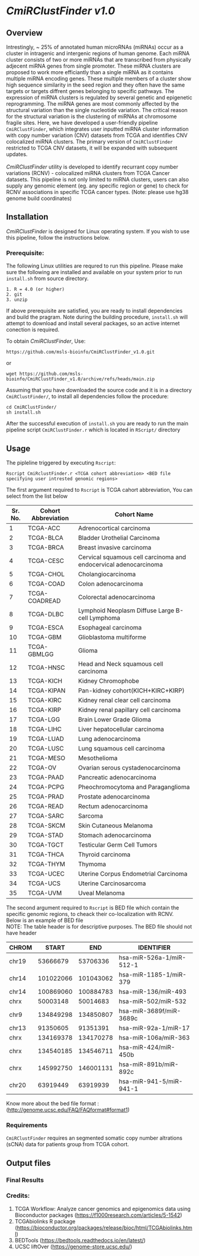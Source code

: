 # *CmiRClustFinder v1.0*
## Overview
Intrestingly, ~ 25% of annotated human microRNAs (miRNAs) occur as a cluster in intragenic and intergenic regions of human genome. Each miRNA cluster consists of two or more miRNAs that are transcribed from physically adjecent miRNA genes from single promoter. These miRNA clusters are proposed to work more efficiantly than a single miRNA as it contains multiple miRNA encoding genes. These multiple members of a cluster show high sequence similarity in the seed region and they often have the same targets or targets diffrent genes belonging to specific pathways. The expression of miRNA clusters is regulated by several genetic and epigenetic reprogramming. The miRNA genes are most commonly affected by the structural variation than the single nucleotide variation. The critical reason for the structural variation is the clustering of miRNAs at chromosome fragile sites. Here, we have developed a user-friendly pipeline `CmiRClustFinder`, which integrates user inputted miRNA cluster information with copy number variation (CNV) datasets from TCGA and identifies CNV colocalized miRNA clusters. The primary version of `CmiRClustFinder` restricted to TCGA CNV datasets, it will be expanded with subsequent updates. <br /><br />
*CmiRClustFinder* utility is developed to identify recurrant copy number variations (RCNV) - colocalized miRNA clusters from TCGA Cancer datasets. This pipeline is not only limited to miRNA clusters, users can also supply any genomic element (eg. any specific region or gene) to check for RCNV associations in specific TCGA cancer types. (Note: please use hg38 genome build coordinates)


## Installation
  *CmiRClustFinder* is designed for Linux operating system. If you wish to use this pipeline, follow the instructions below. <br />
  
### Prerequisite: 
  The following Linux utilities are requred to run this pipeline. Please make sure the following are installed and available on your system prior to run `install.sh` from source directory.<br />
  ```
  1. R = 4.0 (or higher)
  2. git
  3. unzip
  ```
  
  
If above prerequisite are satisfied, you are ready to install dependencies and build the pragram. Note during the building procedure, `install.sh` will attempt to download and install several packages, so an active internet conection is required.
  
To obtain *CmiRClustFinder*, Use: <br />
```
https://github.com/msls-bioinfo/CmiRClustFinder_v1.0.git
```
or 
<br/>
```
wget https://github.com/msls-bioinfo/CmiRClustFinder_v1.0/archive/refs/heads/main.zip
```
Assuming that you have downloaded the source code and it is in a directory `CmiRClustFinder/`, to install all dependencies follow the procedure: <br />

```
cd CmiRClustFinder/
sh install.sh
```
After the successful execution of `install.sh` you are ready to run the main pipeline script `CmiRClustFinder.r` which is located in `RScript/` directory

## Usage
The pipleline triggered by executing `Rscript`: 

```
Rscript CmiRclustFinder.r <TCGA cohort abbreviation> <BED file specifying user intrested genomic regions>
```
The first argument required to `Rscript` is TCGA cahort abbreviation, You can select from the list below

|Sr. No.| Cohort Abbreviation | Cohort Name |
|------|---------------------|--------------|
|1|TCGA-ACC|Adrenocortical carcinoma|
|2|TCGA-BLCA|Bladder Urothelial Carcinoma|
|3|TCGA-BRCA|Breast invasive carcinoma|
|4|TCGA-CESC|Cervical squamous cell carcinoma and endocervical adenocarcinoma|
|5|TCGA-CHOL|Cholangiocarcinoma|
|6|TCGA-COAD|Colon adenocarcinoma|
|7|TCGA-COADREAD|Colorectal adenocarcinoma|
|8|TCGA-DLBC|Lymphoid Neoplasm Diffuse Large B-cell Lymphoma|
|9|TCGA-ESCA|Esophageal carcinoma|
|10|TCGA-GBM|Glioblastoma multiforme|
|11|TCGA-GBMLGG|Glioma|
|12|TCGA-HNSC|Head and Neck squamous cell carcinoma|
|13|TCGA-KICH|Kidney Chromophobe|
|14|TCGA-KIPAN|Pan-kidney cohort(KICH+KIRC+KIRP)|
|15|TCGA-KIRC|Kidney renal clear cell carcinoma|
|16|TCGA-KIRP|Kidney renal papillary cell carcinoma|
|17|TCGA-LGG|Brain Lower Grade Glioma|
|18|TCGA-LIHC|Liver hepatocellular carcinoma|
|19|TCGA-LUAD|Lung adenocarcinoma|
|20|TCGA-LUSC|Lung squamous cell carcinoma|
|21|TCGA-MESO|Mesothelioma|
|22|TCGA-OV|Ovarian serous cystadenocarcinoma|
|23|TCGA-PAAD|Pancreatic adenocarcinoma|
|24|TCGA-PCPG|Pheochromocytoma and Paraganglioma|
|25|TCGA-PRAD|Prostate adenocarcinoma|
|26|TCGA-READ|Rectum adenocarcinoma|
|27|TCGA-SARC|Sarcoma|
|28|TCGA-SKCM|Skin Cutaneous Melanoma|
|29|TCGA-STAD|Stomach adenocarcinoma|
|30|TCGA-TGCT|Testicular Germ Cell Tumors|
|31|TCGA-THCA|Thyroid carcinoma|
|32|TCGA-THYM|Thymoma|
|33|TCGA-UCEC|Uterine Corpus Endometrial Carcinoma|
|34|TCGA-UCS|Uterine Carcinosarcoma|
|35|TCGA-UVM|Uveal Melanoma|

The second argument required to `Rscript` is BED file which contain the specific genomic regions, to cheack their co-localization with RCNV. <br />
Below is an example of BED file <br />
NOTE: The table header is for descriptive purposes. The BED file should not have header

|CHROM|START|END|IDENTIFIER|
|-----|-----|---|----------|
|chr19|53666679|53706336|hsa-miR-526a-1/miR-512-1|
|chr14|101022066|101043062|hsa-miR-1185-1/miR-379|
|chr14|100869060|100884783|hsa-miR-136/miR-493|
|chrx|50003148|50014683|hsa-miR-502/miR-532|
|chr9|134849298|134850807|hsa-miR-3689f/miR-3689c|
|chr13|91350605|91351391|hsa-miR-92a-1/miR-17|
|chrx|134169378|134170278|hsa-miR-106a/miR-363|
|chrx|134540185|134546711|hsa-miR-424/miR-450b|
|chrx|145992750|146001131|hsa-miR-891b/miR-892c|
|chr20|63919449|63919939|hsa-miR-941-5/miR-941-1|

Know more about the bed file format : (http://genome.ucsc.edu/FAQ/FAQformat#format1)



### Requirements
`CmiRClustFinder` requires an segmented somatic copy number altrations (sCNA) data for patients group from TCGA cohort.

## Output files
### Final Results





### Credits:

1. TCGA Workflow: Analyze cancer genomics and epigenomics data using Bioconductor packages (https://f1000research.com/articles/5-1542)
2. TCGAbiolinks R package (https://bioconductor.org/packages/release/bioc/html/TCGAbiolinks.html)
3. BEDTools (https://bedtools.readthedocs.io/en/latest/)
4. UCSC liftOver (https://genome-store.ucsc.edu/)


